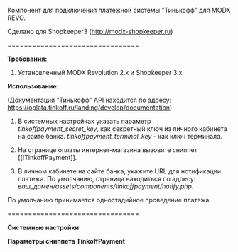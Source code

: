 Компонент для подключения платёжной системы "Тинькофф" для MODX REVO.

Сделано для Shopkeeper3 (http://modx-shopkeeper.ru)

================================

**Требования:**

1) Установленный MODX Revolution 2.x и Shopkeeper 3.x.


**Использование:**

(Документация "Тинькофф" API находится по адресу: https://oplata.tinkoff.ru/landing/develop/documentation)

1) В системных настройках указать параметр _tinkoffpayment_secret_key_, как секретный ключ из личного кабинета на сайте банка. _tinkoffpayment_terminal_key_ - как ключ терминала.

2) На странице оплаты интернет-магазина вызовите сниппет [[!TinkoffPayment]].

3) В личном кабинете на сайте банка, укажите URL для нотификации платежа. По умолчанию, страница находиться по адресу: _ваш_домен/assets/components/tinkoffpayment/notify.php_.

По умолчанию принимается одностадийное проведение платежа.

================================

**Системные настройки:**

**Параметры сниппета TinkoffPayment**

